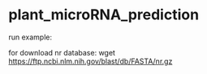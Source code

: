 # plant_microRNA_prediction
run example:




for download nr database:
    wget https://ftp.ncbi.nlm.nih.gov/blast/db/FASTA/nr.gz